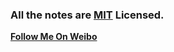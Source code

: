 ### All the notes are [MIT](http://www.opensource.org/licenses/mit-license.php) Licensed.



**[Follow Me On Weibo](http://weibo.com/2249767451)**
